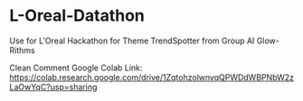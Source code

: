 # L-Oreal-Datathon
Use for L'Oreal Hackathon for Theme TrendSpotter from Group AI Glow-Rithms

Clean Comment Google Colab Link: https://colab.research.google.com/drive/1ZqtohzolwnvqQPWDdWBPNbW2zLaOwYqC?usp=sharing
